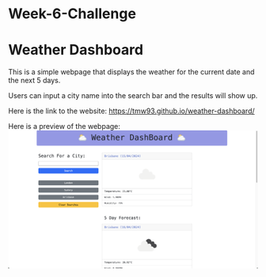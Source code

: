 # Week-6-Challenge

# Weather Dashboard

This is a simple webpage that displays the weather for the current date and the next 5 days.

Users can input a city name into the search bar and the results will show up.

Here is the link to the website: https://tmw93.github.io/weather-dashboard/

Here is a preview of the webpage:
![Preview of the page when an entry has been made](./assets/images/weatherboardss.png)